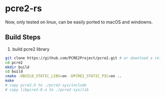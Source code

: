 # pcre2-rs

Now, only tested on linux, can be easily ported to macOS and windowns.

## Build Steps

1. build pcre2 library

```sh
git clone https://github.com/PCRE2Project/pcre2.git # or download a release version
cd pcre2
mkdir build
cd build
cmake -DBUILD_STATIC_LIBS=on -DPCRE2_STATIC_PIC=on ..
make
# copy pcre2.h to ./pcre2-sys/include
# copy libpcre2-8.a to ./pcre2-sys/lib
```
